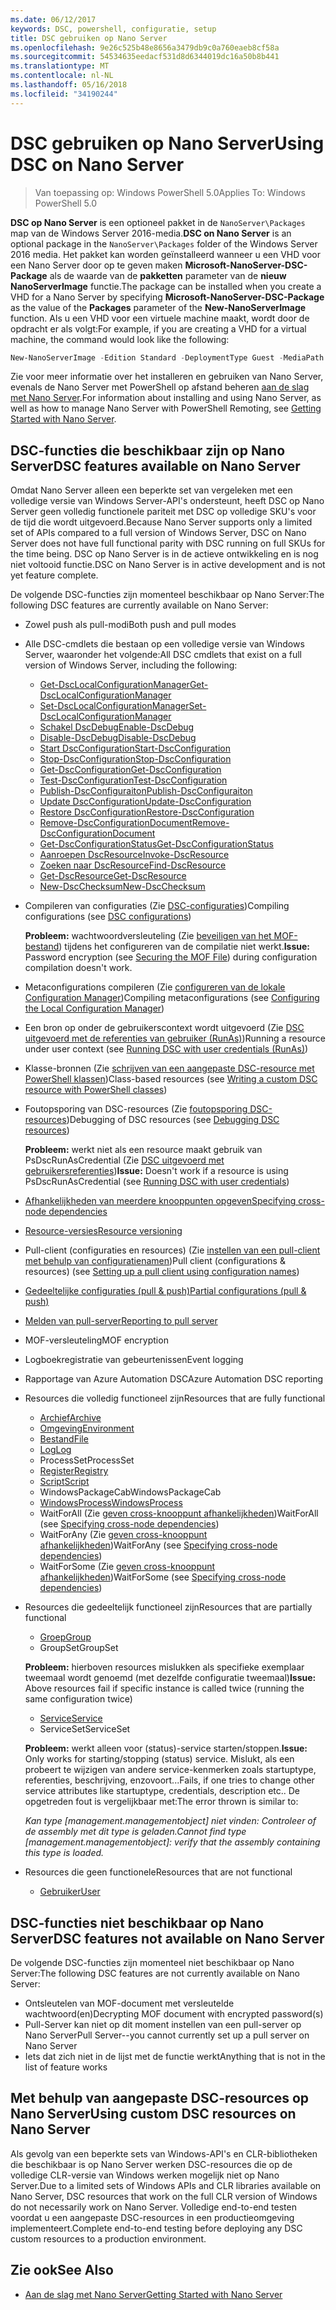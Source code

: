```yaml
---
ms.date: 06/12/2017
keywords: DSC, powershell, configuratie, setup
title: DSC gebruiken op Nano Server
ms.openlocfilehash: 9e26c525b48e8656a3479db9c0a760eaeb8cf58a
ms.sourcegitcommit: 54534635eedacf531d8d6344019dc16a50b8b441
ms.translationtype: MT
ms.contentlocale: nl-NL
ms.lasthandoff: 05/16/2018
ms.locfileid: "34190244"
---
```

# <a name="using-dsc-on-nano-server"></a><span data-ttu-id="f95a5-103">DSC gebruiken op Nano Server</span><span class="sxs-lookup"><span data-stu-id="f95a5-103">Using DSC on Nano Server</span></span>

> <span data-ttu-id="f95a5-104">Van toepassing op: Windows PowerShell 5.0</span><span class="sxs-lookup"><span data-stu-id="f95a5-104">Applies To: Windows PowerShell 5.0</span></span>

<span data-ttu-id="f95a5-105">**DSC op Nano Server** is een optioneel pakket in de `NanoServer\Packages` map van de Windows Server 2016-media.</span><span class="sxs-lookup"><span data-stu-id="f95a5-105">**DSC on Nano Server** is an optional package in the `NanoServer\Packages` folder of the Windows Server 2016 media.</span></span> <span data-ttu-id="f95a5-106">Het pakket kan worden geïnstalleerd wanneer u een VHD voor een Nano Server door op te geven maken **Microsoft-NanoServer-DSC-Package** als de waarde van de **pakketten** parameter van de **nieuw NanoServerImage**  functie.</span><span class="sxs-lookup"><span data-stu-id="f95a5-106">The package can be installed when you create a VHD for a Nano Server by specifying **Microsoft-NanoServer-DSC-Package** as the value of the **Packages** parameter of the **New-NanoServerImage** function.</span></span> <span data-ttu-id="f95a5-107">Als u een VHD voor een virtuele machine maakt, wordt door de opdracht er als volgt:</span><span class="sxs-lookup"><span data-stu-id="f95a5-107">For example, if you are creating a VHD for a virtual machine, the command would look like the following:</span></span>

```powershell
New-NanoServerImage -Edition Standard -DeploymentType Guest -MediaPath f:\ -BasePath .\Base -TargetPath .\Nano1\Nano.vhd -ComputerName Nano1 -Packages Microsoft-NanoServer-DSC-Package
```

<span data-ttu-id="f95a5-108">Zie voor meer informatie over het installeren en gebruiken van Nano Server, evenals de Nano Server met PowerShell op afstand beheren [aan de slag met Nano Server](https://technet.microsoft.com/library/mt126167.aspx).</span><span class="sxs-lookup"><span data-stu-id="f95a5-108">For information about installing and using Nano Server, as well as how to manage Nano Server with PowerShell Remoting, see [Getting Started with Nano Server](https://technet.microsoft.com/library/mt126167.aspx).</span></span>


## <a name="dsc-features-available-on-nano-server"></a><span data-ttu-id="f95a5-109">DSC-functies die beschikbaar zijn op Nano Server</span><span class="sxs-lookup"><span data-stu-id="f95a5-109">DSC features available on Nano Server</span></span>

 <span data-ttu-id="f95a5-110">Omdat Nano Server alleen een beperkte set van vergeleken met een volledige versie van Windows Server-API's ondersteunt, heeft DSC op Nano Server geen volledig functionele pariteit met DSC op volledige SKU's voor de tijd die wordt uitgevoerd.</span><span class="sxs-lookup"><span data-stu-id="f95a5-110">Because Nano Server supports only a limited set of APIs compared to a full version of Windows Server, DSC on Nano Server does not have full functional parity with DSC running on full SKUs for the time being.</span></span> <span data-ttu-id="f95a5-111">DSC op Nano Server is in de actieve ontwikkeling en is nog niet voltooid functie.</span><span class="sxs-lookup"><span data-stu-id="f95a5-111">DSC on Nano Server is in active development and is not yet feature complete.</span></span>

 <span data-ttu-id="f95a5-112">De volgende DSC-functies zijn momenteel beschikbaar op Nano Server:</span><span class="sxs-lookup"><span data-stu-id="f95a5-112">The following DSC features are currently available on Nano Server:</span></span>


* <span data-ttu-id="f95a5-113">Zowel push als pull-modi</span><span class="sxs-lookup"><span data-stu-id="f95a5-113">Both push and pull modes</span></span>

* <span data-ttu-id="f95a5-114">Alle DSC-cmdlets die bestaan op een volledige versie van Windows Server, waaronder het volgende:</span><span class="sxs-lookup"><span data-stu-id="f95a5-114">All DSC cmdlets that exist on a full version of Windows Server, including the following:</span></span>
  * [<span data-ttu-id="f95a5-115">Get-DscLocalConfigurationManager</span><span class="sxs-lookup"><span data-stu-id="f95a5-115">Get-DscLocalConfigurationManager</span></span>](https://technet.microsoft.com/library/dn407378.aspx)
  * [<span data-ttu-id="f95a5-116">Set-DscLocalConfigurationManager</span><span class="sxs-lookup"><span data-stu-id="f95a5-116">Set-DscLocalConfigurationManager</span></span>](https://technet.microsoft.com/library/dn521621.aspx)
  * [<span data-ttu-id="f95a5-117">Schakel DscDebug</span><span class="sxs-lookup"><span data-stu-id="f95a5-117">Enable-DscDebug</span></span>](https://technet.microsoft.com/en-us/library/mt517870.aspx)
  * [<span data-ttu-id="f95a5-118">Disable-DscDebug</span><span class="sxs-lookup"><span data-stu-id="f95a5-118">Disable-DscDebug</span></span>](https://technet.microsoft.com/en-us/library/mt517872.aspx)
  * [<span data-ttu-id="f95a5-119">Start DscConfiguration</span><span class="sxs-lookup"><span data-stu-id="f95a5-119">Start-DscConfiguration</span></span>](https://technet.microsoft.com/en-us/library/dn521623.aspx)
  * [<span data-ttu-id="f95a5-120">Stop-DscConfiguration</span><span class="sxs-lookup"><span data-stu-id="f95a5-120">Stop-DscConfiguration</span></span>](https://technet.microsoft.com/en-us/library/mt143542.aspx)
  * [<span data-ttu-id="f95a5-121">Get-DscConfiguration</span><span class="sxs-lookup"><span data-stu-id="f95a5-121">Get-DscConfiguration</span></span>](https://technet.microsoft.com/en-us/library/dn407379.aspx)
  * [<span data-ttu-id="f95a5-122">Test-DscConfiguration</span><span class="sxs-lookup"><span data-stu-id="f95a5-122">Test-DscConfiguration</span></span>](https://technet.microsoft.com/en-us/library/dn407382.aspx)
  * [<span data-ttu-id="f95a5-123">Publish-DscConfiguraiton</span><span class="sxs-lookup"><span data-stu-id="f95a5-123">Publish-DscConfiguraiton</span></span>](https://technet.microsoft.com/en-us/library/mt517875.aspx)
  * [<span data-ttu-id="f95a5-124">Update DscConfiguration</span><span class="sxs-lookup"><span data-stu-id="f95a5-124">Update-DscConfiguration</span></span>](https://technet.microsoft.com/en-us/library/mt143541.aspx)
  * [<span data-ttu-id="f95a5-125">Restore DscConfiguration</span><span class="sxs-lookup"><span data-stu-id="f95a5-125">Restore-DscConfiguration</span></span>](https://technet.microsoft.com/en-us/library/dn407383.aspx)
  * [<span data-ttu-id="f95a5-126">Remove-DscConfigurationDocument</span><span class="sxs-lookup"><span data-stu-id="f95a5-126">Remove-DscConfigurationDocument</span></span>](https://technet.microsoft.com/en-us/library/mt143544.aspx)
  * [<span data-ttu-id="f95a5-127">Get-DscConfigurationStatus</span><span class="sxs-lookup"><span data-stu-id="f95a5-127">Get-DscConfigurationStatus</span></span>](https://technet.microsoft.com/en-us/library/mt517868.aspx)
  * [<span data-ttu-id="f95a5-128">Aanroepen DscResource</span><span class="sxs-lookup"><span data-stu-id="f95a5-128">Invoke-DscResource</span></span>](https://technet.microsoft.com/en-us/library/mt517869.aspx)
  * [<span data-ttu-id="f95a5-129">Zoeken naar DscResource</span><span class="sxs-lookup"><span data-stu-id="f95a5-129">Find-DscResource</span></span>](https://technet.microsoft.com/en-us/library/mt517874.aspx)
  * [<span data-ttu-id="f95a5-130">Get-DscResource</span><span class="sxs-lookup"><span data-stu-id="f95a5-130">Get-DscResource</span></span>](https://technet.microsoft.com/en-us/library/dn521625.aspx)
  * [<span data-ttu-id="f95a5-131">New-DscChecksum</span><span class="sxs-lookup"><span data-stu-id="f95a5-131">New-DscChecksum</span></span>](https://technet.microsoft.com/en-us/library/dn521622.aspx)

* <span data-ttu-id="f95a5-132">Compileren van configuraties (Zie [DSC-configuraties](configurations.md))</span><span class="sxs-lookup"><span data-stu-id="f95a5-132">Compiling configurations (see [DSC configurations](configurations.md))</span></span>

  <span data-ttu-id="f95a5-133">**Probleem:** wachtwoordversleuteling (Zie [beveiligen van het MOF-bestand](securemof.md)) tijdens het configureren van de compilatie niet werkt.</span><span class="sxs-lookup"><span data-stu-id="f95a5-133">**Issue:** Password encryption (see [Securing the MOF File](securemof.md)) during configuration compilation doesn't work.</span></span>

* <span data-ttu-id="f95a5-134">Metaconfigurations compileren (Zie [configureren van de lokale Configuration Manager](metaConfig.md))</span><span class="sxs-lookup"><span data-stu-id="f95a5-134">Compiling metaconfigurations (see [Configuring the Local Configuration Manager](metaConfig.md))</span></span>

* <span data-ttu-id="f95a5-135">Een bron op onder de gebruikerscontext wordt uitgevoerd (Zie [DSC uitgevoerd met de referenties van gebruiker (RunAs)](runAsUser.md))</span><span class="sxs-lookup"><span data-stu-id="f95a5-135">Running a resource under user context (see [Running DSC with user credentials (RunAs)](runAsUser.md))</span></span>

* <span data-ttu-id="f95a5-136">Klasse-bronnen (Zie [schrijven van een aangepaste DSC-resource met PowerShell klassen](authoringResourceClass.md))</span><span class="sxs-lookup"><span data-stu-id="f95a5-136">Class-based resources (see [Writing a custom DSC resource with PowerShell classes](authoringResourceClass.md))</span></span>

* <span data-ttu-id="f95a5-137">Foutopsporing van DSC-resources (Zie [foutopsporing DSC-resources](debugresource.md))</span><span class="sxs-lookup"><span data-stu-id="f95a5-137">Debugging of DSC resources (see [Debugging DSC resources](debugresource.md))</span></span>

  <span data-ttu-id="f95a5-138">**Probleem:** werkt niet als een resource maakt gebruik van PsDscRunAsCredential (Zie [DSC uitgevoerd met gebruikersreferenties](runAsUser.md))</span><span class="sxs-lookup"><span data-stu-id="f95a5-138">**Issue:** Doesn't work if a resource is using PsDscRunAsCredential (see [Running DSC with user credentials](runAsUser.md))</span></span>

* [<span data-ttu-id="f95a5-139">Afhankelijkheden van meerdere knooppunten opgeven</span><span class="sxs-lookup"><span data-stu-id="f95a5-139">Specifying cross-node dependencies</span></span>](crossNodeDependencies.md)

* [<span data-ttu-id="f95a5-140">Resource-versies</span><span class="sxs-lookup"><span data-stu-id="f95a5-140">Resource versioning</span></span>](sxsResource.md)

* <span data-ttu-id="f95a5-141">Pull-client (configuraties en resources) (Zie [instellen van een pull-client met behulp van configuratienamen](pullClientConfigNames.md))</span><span class="sxs-lookup"><span data-stu-id="f95a5-141">Pull client (configurations & resources) (see [Setting up a pull client using configuration names](pullClientConfigNames.md))</span></span>

* [<span data-ttu-id="f95a5-142">Gedeeltelijke configuraties (pull & push)</span><span class="sxs-lookup"><span data-stu-id="f95a5-142">Partial configurations (pull & push)</span></span>](partialConfigs.md)

* [<span data-ttu-id="f95a5-143">Melden van pull-server</span><span class="sxs-lookup"><span data-stu-id="f95a5-143">Reporting to pull server</span></span>](reportServer.md)

* <span data-ttu-id="f95a5-144">MOF-versleuteling</span><span class="sxs-lookup"><span data-stu-id="f95a5-144">MOF encryption</span></span>

* <span data-ttu-id="f95a5-145">Logboekregistratie van gebeurtenissen</span><span class="sxs-lookup"><span data-stu-id="f95a5-145">Event logging</span></span>

* <span data-ttu-id="f95a5-146">Rapportage van Azure Automation DSC</span><span class="sxs-lookup"><span data-stu-id="f95a5-146">Azure Automation DSC reporting</span></span>

* <span data-ttu-id="f95a5-147">Resources die volledig functioneel zijn</span><span class="sxs-lookup"><span data-stu-id="f95a5-147">Resources that are fully functional</span></span>
  * [<span data-ttu-id="f95a5-148">Archief</span><span class="sxs-lookup"><span data-stu-id="f95a5-148">Archive</span></span>](archiveResource.md)
  * [<span data-ttu-id="f95a5-149">Omgeving</span><span class="sxs-lookup"><span data-stu-id="f95a5-149">Environment</span></span>](environmentResource.md)
  * [<span data-ttu-id="f95a5-150">Bestand</span><span class="sxs-lookup"><span data-stu-id="f95a5-150">File</span></span>](fileResource.md)
  * [<span data-ttu-id="f95a5-151">Log</span><span class="sxs-lookup"><span data-stu-id="f95a5-151">Log</span></span>](logResource.md)
  * <span data-ttu-id="f95a5-152">ProcessSet</span><span class="sxs-lookup"><span data-stu-id="f95a5-152">ProcessSet</span></span>
  * [<span data-ttu-id="f95a5-153">Register</span><span class="sxs-lookup"><span data-stu-id="f95a5-153">Registry</span></span>](registryResource.md)
  * [<span data-ttu-id="f95a5-154">Script</span><span class="sxs-lookup"><span data-stu-id="f95a5-154">Script</span></span>](scriptResource.md)
  * <span data-ttu-id="f95a5-155">WindowsPackageCab</span><span class="sxs-lookup"><span data-stu-id="f95a5-155">WindowsPackageCab</span></span>
  * [<span data-ttu-id="f95a5-156">WindowsProcess</span><span class="sxs-lookup"><span data-stu-id="f95a5-156">WindowsProcess</span></span>](windowsProcessResource.md)
  * <span data-ttu-id="f95a5-157">WaitForAll (Zie [geven cross-knooppunt afhankelijkheden](crossNodeDependencies.md))</span><span class="sxs-lookup"><span data-stu-id="f95a5-157">WaitForAll (see [Specifying cross-node dependencies](crossNodeDependencies.md))</span></span>
  * <span data-ttu-id="f95a5-158">WaitForAny (Zie [geven cross-knooppunt afhankelijkheden](crossNodeDependencies.md))</span><span class="sxs-lookup"><span data-stu-id="f95a5-158">WaitForAny (see [Specifying cross-node dependencies](crossNodeDependencies.md))</span></span>
  * <span data-ttu-id="f95a5-159">WaitForSome (Zie [geven cross-knooppunt afhankelijkheden](crossNodeDependencies.md))</span><span class="sxs-lookup"><span data-stu-id="f95a5-159">WaitForSome (see [Specifying cross-node dependencies](crossNodeDependencies.md))</span></span>

* <span data-ttu-id="f95a5-160">Resources die gedeeltelijk functioneel zijn</span><span class="sxs-lookup"><span data-stu-id="f95a5-160">Resources that are partially functional</span></span>
  * [<span data-ttu-id="f95a5-161">Groep</span><span class="sxs-lookup"><span data-stu-id="f95a5-161">Group</span></span>](groupResource.md)
  * <span data-ttu-id="f95a5-162">GroupSet</span><span class="sxs-lookup"><span data-stu-id="f95a5-162">GroupSet</span></span>

  <span data-ttu-id="f95a5-163">**Probleem:** hierboven resources mislukken als specifieke exemplaar tweemaal wordt genoemd (met dezelfde configuratie tweemaal)</span><span class="sxs-lookup"><span data-stu-id="f95a5-163">**Issue:** Above resources fail if specific instance is called twice (running the same configuration twice)</span></span>

  * [<span data-ttu-id="f95a5-164">Service</span><span class="sxs-lookup"><span data-stu-id="f95a5-164">Service</span></span>](serviceResource.md)
  * <span data-ttu-id="f95a5-165">ServiceSet</span><span class="sxs-lookup"><span data-stu-id="f95a5-165">ServiceSet</span></span>

  <span data-ttu-id="f95a5-166">**Probleem:** werkt alleen voor (status)-service starten/stoppen.</span><span class="sxs-lookup"><span data-stu-id="f95a5-166">**Issue:** Only works for starting/stopping (status) service.</span></span> <span data-ttu-id="f95a5-167">Mislukt, als een probeert te wijzigen van andere service-kenmerken zoals startuptype, referenties, beschrijving, enzovoort...</span><span class="sxs-lookup"><span data-stu-id="f95a5-167">Fails, if one tries to change other service attributes like startuptype, credentials, description etc..</span></span> <span data-ttu-id="f95a5-168">De opgetreden fout is vergelijkbaar met:</span><span class="sxs-lookup"><span data-stu-id="f95a5-168">The error thrown is similar to:</span></span>

  <span data-ttu-id="f95a5-169">*Kan type [management.managementobject] niet vinden: Controleer of de assembly met dit type is geladen.*</span><span class="sxs-lookup"><span data-stu-id="f95a5-169">*Cannot find type [management.managementobject]: verify that the assembly containing this type is loaded.*</span></span>

* <span data-ttu-id="f95a5-170">Resources die geen functionele</span><span class="sxs-lookup"><span data-stu-id="f95a5-170">Resources that are not functional</span></span>
  * [<span data-ttu-id="f95a5-171">Gebruiker</span><span class="sxs-lookup"><span data-stu-id="f95a5-171">User</span></span>](userResource.md)


## <a name="dsc-features-not-available-on-nano-server"></a><span data-ttu-id="f95a5-172">DSC-functies niet beschikbaar op Nano Server</span><span class="sxs-lookup"><span data-stu-id="f95a5-172">DSC features not available on Nano Server</span></span>

<span data-ttu-id="f95a5-173">De volgende DSC-functies zijn momenteel niet beschikbaar op Nano Server:</span><span class="sxs-lookup"><span data-stu-id="f95a5-173">The following DSC features are not currently available on Nano Server:</span></span>

* <span data-ttu-id="f95a5-174">Ontsleutelen van MOF-document met versleutelde wachtwoord(en)</span><span class="sxs-lookup"><span data-stu-id="f95a5-174">Decrypting MOF document with encrypted password(s)</span></span>
* <span data-ttu-id="f95a5-175">Pull-Server kan niet op dit moment instellen van een pull-server op Nano Server</span><span class="sxs-lookup"><span data-stu-id="f95a5-175">Pull Server--you cannot currently set up a pull server on Nano Server</span></span>
* <span data-ttu-id="f95a5-176">Iets dat zich niet in de lijst met de functie werkt</span><span class="sxs-lookup"><span data-stu-id="f95a5-176">Anything that is not in the list of feature works</span></span>

## <a name="using-custom-dsc-resources-on-nano-server"></a><span data-ttu-id="f95a5-177">Met behulp van aangepaste DSC-resources op Nano Server</span><span class="sxs-lookup"><span data-stu-id="f95a5-177">Using custom DSC resources on Nano Server</span></span>

<span data-ttu-id="f95a5-178">Als gevolg van een beperkte sets van Windows-API's en CLR-bibliotheken die beschikbaar is op Nano Server werken DSC-resources die op de volledige CLR-versie van Windows werken mogelijk niet op Nano Server.</span><span class="sxs-lookup"><span data-stu-id="f95a5-178">Due to a limited sets of Windows APIs and CLR libraries available on Nano Server, DSC resources that work on the full CLR version of Windows do not necessarily work on Nano Server.</span></span>
<span data-ttu-id="f95a5-179">Volledige end-to-end testen voordat u een aangepaste DSC-resources in een productieomgeving implementeert.</span><span class="sxs-lookup"><span data-stu-id="f95a5-179">Complete end-to-end testing before deploying any DSC custom resources to a production environment.</span></span>

## <a name="see-also"></a><span data-ttu-id="f95a5-180">Zie ook</span><span class="sxs-lookup"><span data-stu-id="f95a5-180">See Also</span></span>
- [<span data-ttu-id="f95a5-181">Aan de slag met Nano Server</span><span class="sxs-lookup"><span data-stu-id="f95a5-181">Getting Started with Nano Server</span></span>](https://technet.microsoft.com/library/mt126167.aspx)
